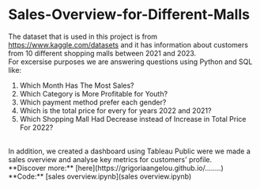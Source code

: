 # Sales-Overview-for-Different-Malls

The dataset that is used in this project is from https://www.kaggle.com/datasets and it has information about customers from 10 different shopping malls between 2021 and 2023. 
</br>
For excersise purposes we are answering questions using Python and SQL like:
1. Which Month Has The Most Sales?
2. Which Category is More Profitable for Youth?
3. Which payment method prefer each gender?
4. Which is the total price for every for years 2022 and 2021?
5. Which Shopping Mall Had Decrease instead of Increase in Total Price For 2022?
</br>
In addition, we created a dashboard using Tableau Public were we made a sales overview and analyse key metrics for customers' profile.
</br>
**Discover more:** [here](https://grigoriaangelou.github.io/........) <br>
**Code:** [sales overview.ipynb](sales overview.ipynb)
